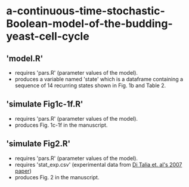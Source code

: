 # a-continuous-time-stochastic-Boolean-model-of-the-budding-yeast-cell-cycle

## 'model.R'
- requires 'pars.R' (parameter values of the model).
- produces a variable named 'state' which is a dataframe containing a sequence of 14 recurring states shown in Fig. 1b and Table 2.

## 'simulate Fig1c-1f.R'
- requires 'pars.R' (parameter values of the model).
- produces Fig. 1c-1f in the manuscript.

## 'simulate Fig2.R'
- requires 'pars.R' (parameter values of the model).
- requires 'stat_exp.csv' (experimental data from <a href="https://www.nature.com/articles/nature06072" target="_blank">Di Talia et. al's 2007 paper</a>)
- produces Fig. 2 in the manuscript.
